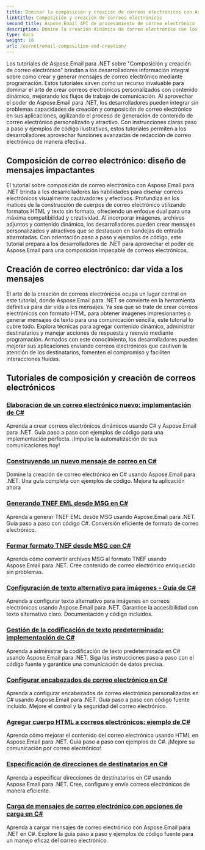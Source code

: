 ```yaml
---
title: Dominar la composición y creación de correos electrónicos con Aspose.Email para .NET
linktitle: Composición y creación de correos electrónicos
second_title: Aspose.Email API de procesamiento de correo electrónico .NET
description: Domine la creación dinámica de correo electrónico con los tutoriales de Aspose.Email para .NET. Cree correos electrónicos atractivos mediante programación, personalice el contenido, agregue archivos adjuntos y mejore la comunicación.
type: docs
weight: 10
url: /es/net/email-composition-and-creation/
---
```


Los tutoriales de Aspose.Email para .NET sobre "Composición y creación de correo electrónico" brindan a los desarrolladores información integral sobre cómo crear y generar mensajes de correo electrónico mediante programación. Estos tutoriales sirven como un recurso invaluable para dominar el arte de crear correos electrónicos personalizados con contenido dinámico, mejorando los flujos de trabajo de comunicación. Al aprovechar el poder de Aspose.Email para .NET, los desarrolladores pueden integrar sin problemas capacidades de creación y composición de correo electrónico en sus aplicaciones, agilizando el proceso de generación de contenido de correo electrónico personalizado y atractivo. Con instrucciones claras paso a paso y ejemplos de código ilustrativos, estos tutoriales permiten a los desarrolladores aprovechar funciones avanzadas de redacción de correo electrónico de manera efectiva.

## Composición de correo electrónico: diseño de mensajes impactantes

El tutorial sobre composición de correo electrónico con Aspose.Email para .NET brinda a los desarrolladores las habilidades para diseñar correos electrónicos visualmente cautivadores y efectivos. Profundiza en los matices de la construcción de cuerpos de correo electrónico utilizando formatos HTML y texto sin formato, ofreciendo un enfoque dual para una máxima compatibilidad y creatividad. Al incorporar imágenes, archivos adjuntos y contenido dinámico, los desarrolladores pueden crear mensajes personalizados y atractivos que se destaquen en bandejas de entrada abarrotadas. Con orientación paso a paso y ejemplos de código, este tutorial prepara a los desarrolladores de .NET para aprovechar el poder de Aspose.Email para una composición impecable de correos electrónicos.

## Creación de correo electrónico: dar vida a los mensajes

El arte de la creación de correos electrónicos ocupa un lugar central en este tutorial, donde Aspose.Email para .NET se convierte en la herramienta definitiva para dar vida a los mensajes. Ya sea que se trate de crear correos electrónicos con formato HTML para obtener imágenes impresionantes o generar mensajes de texto para una comunicación sencilla, este tutorial lo cubre todo. Explora técnicas para agregar contenido dinámico, administrar destinatarios y manejar acciones de respuesta y reenvío mediante programación. Armados con este conocimiento, los desarrolladores pueden mejorar sus aplicaciones enviando correos electrónicos que cautiven la atención de los destinatarios, fomenten el compromiso y faciliten interacciones fluidas.

## Tutoriales de composición y creación de correos electrónicos
### [Elaboración de un correo electrónico nuevo: implementación de C#](./crafting-a-fresh-email-csharp-implementation/)
Aprenda a crear correos electrónicos dinámicos usando C# y Aspose.Email para .NET. Guía paso a paso con ejemplos de código para una implementación perfecta. ¡Impulse la automatización de sus comunicaciones hoy!
### [Construyendo un nuevo mensaje de correo en C#](./constructing-a-new-mail-message-in-csharp/)
Domine la creación de correo electrónico en C# usando Aspose.Email para .NET. Una guía completa con ejemplos de código. Mejora tu aplicación ahora
### [Generando TNEF EML desde MSG en C#](./generating-tnef-eml-from-msg-in-csharp/)
Aprenda a generar TNEF EML desde MSG usando Aspose.Email para .NET. Guía paso a paso con código C#. Conversión eficiente de formato de correo electrónico.
### [Formar formato TNEF desde MSG con C#](./forming-tnef-format-from-msg-with-csharp/)
Aprenda cómo convertir archivos MSG al formato TNEF usando Aspose.Email para .NET. Cree contenido de correo electrónico enriquecido sin problemas. 
### [Configuración de texto alternativo para imágenes - Guía de C#](./setting-alternative-text-for-images-csharp-guide/)
 Aprenda a configurar texto alternativo para imágenes en correos electrónicos usando Aspose.Email para .NET. Garantice la accesibilidad con texto alternativo claro. Documentación y código incluidos.
### [Gestión de la codificación de texto predeterminada: implementación de C#](./managing-default-text-encoding-csharp-implementation/)
Aprenda a administrar la codificación de texto predeterminada en C# usando Aspose.Email para .NET. Siga las instrucciones paso a paso con el código fuente y garantice una comunicación de datos precisa.
### [Configurar encabezados de correo electrónico en C#](./configuring-email-headers-in-csharp/)
Aprenda a configurar encabezados de correo electrónico personalizados en C# usando Aspose.Email para .NET. Guía paso a paso con código fuente incluido. Mejore el control y la seguridad del correo electrónico.
### [Agregar cuerpo HTML a correos electrónicos: ejemplo de C#](./adding-html-body-to-emails-csharp-example/)
Aprenda cómo mejorar el contenido del correo electrónico usando HTML en Aspose.Email para .NET. Guía paso a paso con ejemplos de C#. ¡Mejore su comunicación por correo electrónico!
### [Especificación de direcciones de destinatarios en C#](./specifying-recipient-addresses-in-csharp/)
Aprenda a especificar direcciones de destinatarios en C# usando Aspose.Email para .NET. Cree, configure y envíe correos electrónicos de manera eficiente.
### [Carga de mensajes de correo electrónico con opciones de carga en C#](./loading-email-messages-with-load-options-in-csharp/)
Aprenda a cargar mensajes de correo electrónico con Aspose.Email para .NET en C#. Explore la guía paso a paso y ejemplos de código fuente para un manejo eficaz del correo electrónico.